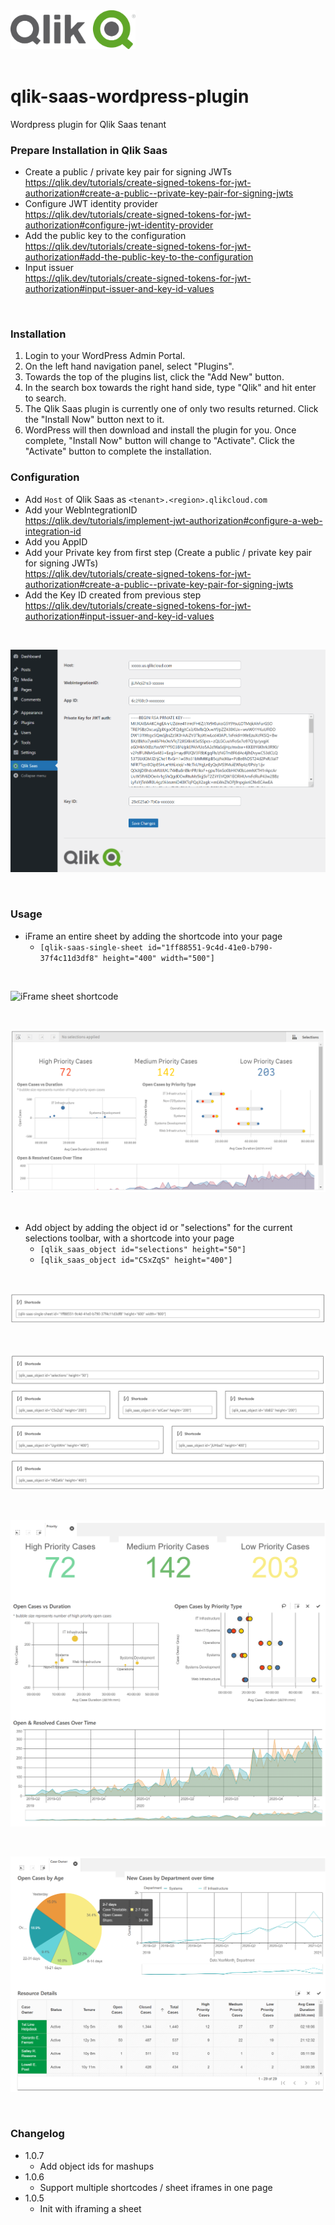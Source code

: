 
<img src="assets/QlikLogo-RGB.png" alt="Qlik" width="200"/>
<br>
<br>

# qlik-saas-wordpress-plugin
Wordpress plugin for Qlik Saas tenant


### Prepare Installation in Qlik Saas
- Create a public / private key pair for signing JWTs <br>
https://qlik.dev/tutorials/create-signed-tokens-for-jwt-authorization#create-a-public--private-key-pair-for-signing-jwts
- Configure JWT identity provider <br>
https://qlik.dev/tutorials/create-signed-tokens-for-jwt-authorization#configure-jwt-identity-provider
- Add the public key to the configuration <br>
https://qlik.dev/tutorials/create-signed-tokens-for-jwt-authorization#add-the-public-key-to-the-configuration
- Input issuer <br>
https://qlik.dev/tutorials/create-signed-tokens-for-jwt-authorization#input-issuer-and-key-id-values

<br>

### Installation

  1. Login to your WordPress Admin Portal.
  1. On the left hand navigation panel, select "Plugins". 
  1. Towards the top of the plugins list, click the "Add New" button. 
  1. In the search box towards the right hand side, type "Qlik" and hit enter to search.
  1. The Qlik Saas plugin is currently one of only two results returned. Click the "Install Now" button next to it.
  1. WordPress will then download and install the plugin for you. Once complete, "Install Now" button will change to "Activate". Click the "Activate" button to complete the installation.

  
### Configuration

 - Add `Host` of Qlik Saas as `<tenant>.<region>.qlikcloud.com`
 - Add your WebIntegrationID <br>
 https://qlik.dev/tutorials/implement-jwt-authorization#configure-a-web-integration-id
 - Add you AppID
 - Add your Private key from first step (Create a public / private key pair for signing JWTs) <br>
 https://qlik.dev/tutorials/create-signed-tokens-for-jwt-authorization#create-a-public--private-key-pair-for-signing-jwts
 - Add the Key ID created from previous step <br>
 https://qlik.dev/tutorials/create-signed-tokens-for-jwt-authorization#input-issuer-and-key-id-values

<br>

![Admin Setup](/assets/admin.PNG)

<br>

### Usage
  - iFrame an entire sheet by adding the shortcode into your page
    - `[qlik-saas-single-sheet id="1ff88551-9c4d-41e0-b790-37f4c11d3df8" height="400" width="500"]`

<br>

![iFrame sheet shortcode](/assets/iframe-sheet-shortcodes.png)

<br>

![iFrame sheet preview](/assets/iframe-sheet-preview.png)

<br>

  - Add object by adding the object id or "selections" for the current selections toolbar, with a shortcode into your page
    - `[qlik_saas_object id="selections" height="50"]`
    - `[qlik_saas_object id="CSxZqS" height="400"]`

<br>

![iFrame sheet shortcode](/assets/iframe-sheet-shortcode.png)

<br>

![Mashup shortcodes](/assets/mashup-shortcodes.png)

<br>

![Mashup sheet 1](/assets/mashup-helpdesk-sheet1.png)

<br>

![Mashup sheet 2](/assets/mashup-helpdesk-sheet2.png)

<br>

### Changelog
  - 1.0.7
    - Add object ids for mashups
  - 1.0.6
    - Support multiple shortcodes / sheet iframes in one page
  - 1.0.5
    - Init with iframing a sheet
